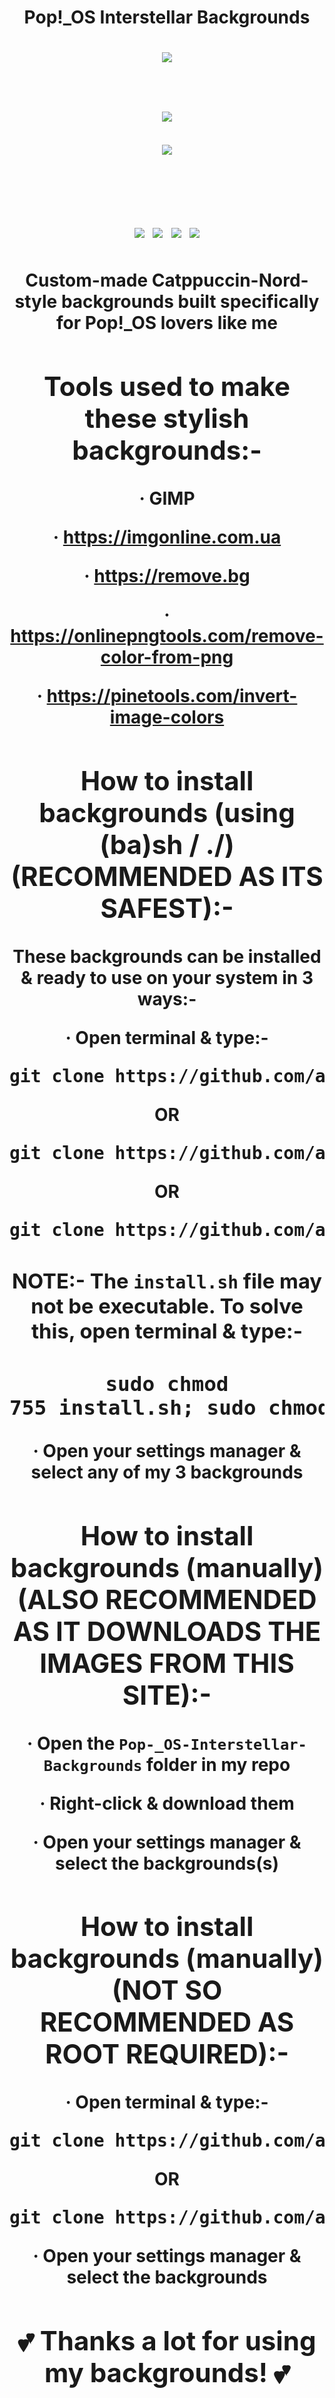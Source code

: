 <h1 align="center"> Pop!_OS Interstellar Backgrounds </h1>
<h1 align="center">
  <img src="https://github.com/all-junks/Pop-OS-Interstellar-Backgrounds/blob/main/Pop-_OS-Interstellar-Backgrounds/Pop!_OS'%20Interstellar%20Future.png"/>
<hi/>
<h1 align="center">
  <img src="https://github.com/all-junks/Pop-OS-Interstellar-Backgrounds/blob/main/Pop-_OS-Interstellar-Backgrounds/Pop!_OS'%20Interstellar%20Future%202.png"/>
</h1>
<hi align="center">
  <img src="https://github.com/all-junks/Pop-OS-Interstellar-Backgrounds/blob/main/Pop-_OS-Interstellar-Backgrounds/Catppuccin%20Pop!_OS%20Interstellar%20Future.png"/>
</hi>

<h1 align="center">
  <img src="https://img.shields.io/badge/OS-Linux_(FOR_SH)_%7C_WINDOWS_%7C_MACOS-f9e2af?style=for-the-badge&logo=linux&logoColor=f9e2af"/>
  <img src="https://img.shields.io/github/stars/all-junks/Pop-OS-Interstellar-Backgrounds?style=for-the-badge&color=eed49f"/>
  <img src="https://img.shields.io/github/downloads/all-junks/Pop-OS-Interstellar-Backgrounds/total?style=for-the-badge&color=a6e3a1"/>
  <img src="https://img.shields.io/badge/License-GPL--3.0-ed8796?style=for-the-badge&logo=gnu&logoColor=ed8796"/>
</h1>

Custom-made Catppuccin-Nord-style backgrounds built specifically for Pop!_OS lovers like me

## Tools used to make these stylish backgrounds:-

· GIMP

· <https://imgonline.com.ua>

· <https://remove.bg>

· <https://onlinepngtools.com/remove-color-from-png>

· <https://pinetools.com/invert-image-colors>

## How to install backgrounds (using (ba)sh / ./) (RECOMMENDED AS ITS SAFEST):-

These backgrounds can be installed & ready to use on your system in 3 ways:-

· Open terminal & type:-
<pre>git clone https://github.com/all-junks/Pop-OS-Interstellar-Backgrounds.git; cd Pop-OS-Interstellar-Backgrounds; sudo bash install.sh </pre>
  OR
<pre>git clone https://github.com/all-junks/Pop-OS-Interstellar-Backgrounds.git; cd Pop-OS-Interstellar-Backgrounds; sudo sh install.sh </pre>
  OR
<pre>git clone https://github.com/all-junks/Pop-OS-Interstellar-Backgrounds.git; cd Pop-OS-Interstellar-Backgrounds; sudo ./install.sh </pre>

### NOTE:- The `install.sh` file may not be executable. To solve this, open terminal & type:-

### <pre>sudo chmod 755 install.sh; sudo chmod +x install.sh</pre>

· Open your settings manager & select any of my 3 backgrounds

## How to install backgrounds (manually) (ALSO RECOMMENDED AS IT DOWNLOADS THE IMAGES FROM THIS SITE):-

· Open the `Pop-_OS-Interstellar-Backgrounds` folder in my repo

· Right-click & download them

· Open your settings manager & select the backgrounds(s)

## How to install backgrounds (manually) (NOT SO RECOMMENDED AS ROOT REQUIRED):-

· Open terminal & type:-
<pre>git clone https://github.com/all-junks/Pop-OS-Interstellar-Backgrounds.git; sudo mv Pop-_OS-Interstellar-Backgrounds /usr/share/backgrounds/ </pre>
  OR
<pre>git clone https://github.com/all-junks/Pop-OS-Interstellar-Backgrounds.git; sudo cp Pop-_OS-Interstellar-Backgrounds /usr/share/backgrounds/ </pre>

· Open your settings manager & select the backgrounds

## 💕 Thanks a lot for using my backgrounds! 💕
